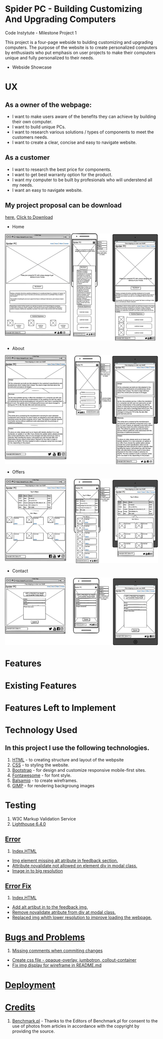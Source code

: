 # Spider PC - Building Customizing And Upgrading Computers

Code Instytute - Milestone Project 1

This project is a four-page webside to bulding customizing and upgrading computers. The purpose of the website is to create personalized computers by enthusiasts who put emphasis on user projects to make their computers unique and fully personalized to their needs.

+ Webside Showcase

# UX

## As a owner of the webpage:

+ I want to make users aware of the benefits they can achieve by building their own computer.
+ I want to build unique PCs.
+ I want to research various solutions / types of components to meet the customers needs.
+ I want to create a clear, concise and easy to navigate website.

## As a customer

+ I want to research the best price for components.
+ I want to get best warranty option for the product.
+ I want my computer to be built by profesionals who will understend all my needs.
+ I want an easy to navigate website.

## My project proposal can be download 
[here.](https://c86735f1-c044-4081-b870-fcb94f6ff86b.ws-eu01.gitpod.io/files/download/?id=36988fa9-edcb-4057-907c-d1fdc3ab5572)
<a href="https://c86735f1-c044-4081-b870-fcb94f6ff86b.ws-eu01.gitpod.io/files/download/?id=b6abc7b9-add2-4a51-925a-c385c441f6f6" download>Click to Download</a>

+ Home
<img src="readme/wireframe/Home.png">

+ About
<img src="readme/wireframe/About.png">

+ Offers
<img src="readme/wireframe/Offers.png">

+ Contact
<img src="readme/wireframe/Contact.png">


# Features

# Existing Features

# Features Left to Implement

# Technology Used

## In this project I use the following technologies.

1. [HTML](https://en.wikipedia.org/wiki/HTML) - to creating structure and layout of the webpsite
1. [CSS](https://en.wikipedia.org/wiki/CSS) - to styling the website.
1. [Bootstrap](https://getbootstrap.com/) - for design and customize responsive mobile-first sites.
1. [Fontawesome](https://fontawesome.com/start) - for font style.
1. [Balsamiq](https://balsamiq.com/wireframes/) - to create wireframes.
1. [GIMP](https://www.gimp.org/) - for rendering backgroung images

# Testing
1. W3C Markup Validation Service<a href="https://validator.w3.org/">
2. Lighthouse 6.4.0

## Error

1. Index.HTML
+ Img element missing alt atribute in feedback section.
+ Attribute novalidate not allowed on element div in modal class.
+ Image in to big resolution

## Error Fix

1. Index.HTML
+ Add alt artibut in to the feedback img.
+ Remove novalidate atribute from div at modal class.
+ Replaced img whith lower resolution to improve loading the webpage.

# Bugs and Problems

1. Missing comments when commiting changes
+ Create css file - opaque-overlay, jumbotron, collout-container 
+ Fix img display for wireframe in README.md

# Deployment

# Credits

1. [Benchmark.pl](https://www.benchmark.pl/) - Thanks to the Editors of Benchmark.pl for consent to the use of photos from articles in accordance with the copyright by providing the source. 